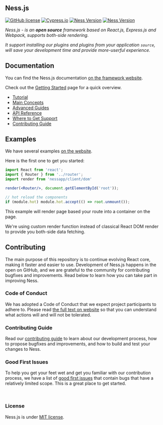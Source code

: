 ## Ness.js  
[![GitHub license](https://img.shields.io/badge/license-MIT-blue.svg)](https://github.com/leroywagner/Ness.js/license)
[![Cypress.io](https://img.shields.io/badge/tested%20with-Cypress-04C38E.svg)](https://www.cypress.io/)
[![Ness Version](https://img.shields.io/badge/v4.5.76-Ness.js-blue)]()
[![Ness Version](https://img.shields.io/badge/Contribute%20with-Gitpod-908a85?logo=gitpod)]()

<i>

Ness.js - is an **open source** framework based on React.js, Express.js and Webpack, supports both-side rendering.

It support installing our plugins and plugins from your application ```source```, will save your development time and provide more-userful experience.

</i>

## Documentation

You can find the Ness.js documentation [on the framework website](https://nessapp.vercel.com/).  

Check out the [Getting Started](https://nessapp.vercel.app/docs/getting-started) page for a quick overview.

* [Tutorial](https://nessapp.vercel.app/docs/tutorial)
* [Main Concepts](https://nessapp.vercel.app/docs/hello-world)
* [Advanced Guides](https://nessapp.vercel.app/docs/advanced)
* [API Reference](https://nessapp.vercel.app/docs/api)
* [Where to Get Support](https://nessapp.vercel.app/community/support)
* [Contributing Guide](https://nessapp.vercel.app/docs/how-to-contribute)

## Examples

We have several examples [on the website](https://nessapp.vercel.app/). 

Here is the first one to get you started:

```jsx
import React from 'react';
import { Router } from '../router';
import render from 'nessapp/client/dom'

render(<Router/>, document.getElementById('root'));

// hot reload the components
if (module.hot) module.hot.accept(() => root.unmount());
```

This example will render page based your route into a container on the page.

We're using custom render function instead of classical React DOM render to provide you both-side data fetching.

## Contributing

The main purpose of this repository is to continue evolving React core, making it faster and easier to use. Development of Ness.js happens in the open on GitHub, and we are grateful to the community for contributing bugfixes and improvements. Read below to learn how you can take part in improving Ness.

### Code of Conduct

We has adopted a Code of Conduct that we expect project participants to adhere to. Please read [the full text on website](https://nessapp.vercel.app/code-of-conduct) so that you can understand what actions will and will not be tolerated.

### Contributing Guide

Read our [contributing guide](https://nessapp.vercel.app/docs/how-to-contribute) to learn about our development process, how to propose bugfixes and improvements, and how to build and test your changes to Ness.

### Good First Issues

To help you get your feet wet and get you familiar with our contribution process, we have a list of [good first issues](https://github.com/leroywagner/Ness.js/issues/new) that contain bugs that have a relatively limited scope. This is a great place to get started.

<br/>

### License

Ness.js is under [MIT license](./license).